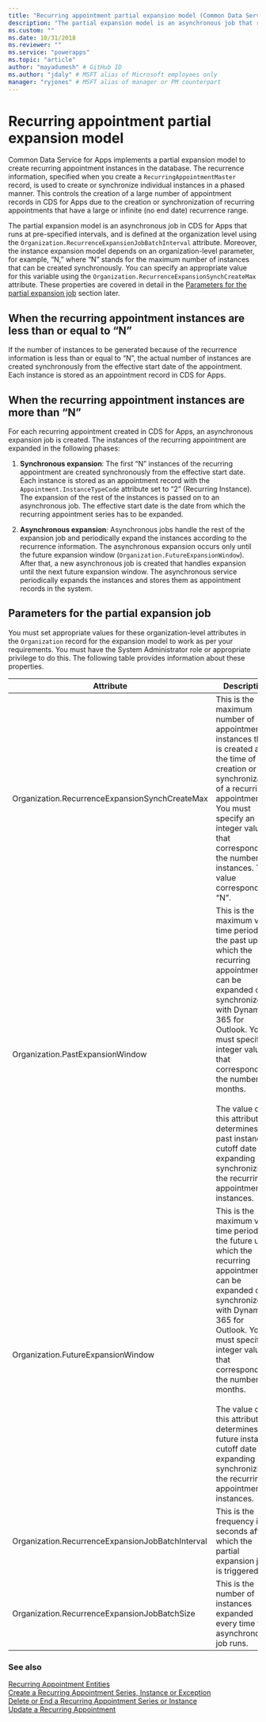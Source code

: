 ```yaml
---
title: "Recurring appointment partial expansion model (Common Data Service for Apps) | Microsoft Docs" # Intent and product brand in a unique string of 43-59 chars including spaces
description: "The partial expansion model is an asynchronous job that runs at pre-specified intervals, defined at the organization level, and used to create recurring appointment instances." # 115-145 characters including spaces. This abstract displays in the search result.
ms.custom: ""
ms.date: 10/31/2018
ms.reviewer: ""
ms.service: "powerapps"
ms.topic: "article"
author: "mayadumesh" # GitHub ID
ms.author: "jdaly" # MSFT alias of Microsoft employees only
manager: "ryjones" # MSFT alias of manager or PM counterpart
---
```

# Recurring appointment partial expansion model

Common Data Service for Apps implements a partial expansion model to create recurring appointment instances in the database. The recurrence information, specified when you create a `RecurringAppointmentMaster` record, is used to create or synchronize individual instances in a phased manner. This controls the creation of a large number of appointment records in CDS for Apps due to the creation or synchronization of recurring appointments that have a large or infinite (no end date) recurrence range.  

 The partial expansion model is an asynchronous job in CDS for Apps that runs at pre-specified intervals, and is defined at the organization level using the `Organization.RecurrenceExpansionJobBatchInterval` attribute. Moreover, the instance expansion model depends on an organization-level parameter, for example, “N,” where “N” stands for the maximum number of instances that can be created synchronously. You can specify an appropriate value for this variable using the `Organization.RecurrenceExpansionSynchCreateMax` attribute. These properties are covered in detail in the [Parameters for the partial expansion job](#Parameter) section later.  

<a name="Scenario1"></a>   
## When the recurring appointment instances are less than or equal to “N”  
 If the number of instances to be generated because of the recurrence information is less than or equal to “N”, the actual number of instances are created synchronously from the effective start date of the appointment. Each instance is stored as an appointment record in CDS for Apps.  

<a name="Scenario2"></a>   

## When the recurring appointment instances are more than “N”  
 For each recurring appointment created in CDS for Apps, an asynchronous expansion job is created. The instances of the recurring appointment are expanded in the following phases:  

1. **Synchronous expansion**: The first “N” instances of the recurring appointment are created synchronously from the effective start date. Each instance is stored as an appointment record with the `Appointment.InstanceTypeCode` attribute set to “2” (Recurring Instance). The expansion of the rest of the instances is passed on to an asynchronous job. The effective start date is the date from which the recurring appointment series has to be expanded.  

2. **Asynchronous expansion**: Asynchronous jobs handle the rest of the expansion job and periodically expand the instances according to the recurrence information. The asynchronous expansion occurs only until the future expansion window (`Organization.FutureExpansionWindow`). After that, a new asynchronous job is created that handles expansion until the next future expansion window. The asynchronous service periodically expands the instances and stores them as appointment records in the system.  

<a name="Parameter"></a>   
## Parameters for the partial expansion job  
 You must set appropriate values for these organization-level attributes in the `Organization` record for the expansion model to work as per your requirements. You must have the System Administrator role or appropriate privilege to do this. The following table provides information about these properties.  


|                    Attribute                     |                                                                                                                                                                                                                    Description                                                                                                                                                                                                                    |
|--------------------------------------------------|---------------------------------------------------------------------------------------------------------------------------------------------------------------------------------------------------------------------------------------------------------------------------------------------------------------------------------------------------------------------------------------------------------------------------------------------------|
|  Organization.RecurrenceExpansionSynchCreateMax  |                                                                                             This is the maximum number of appointment instances that is created at the time of creation or synchronization of a recurring appointment. You must specify an integer value that corresponds to the number of instances. This value corresponds to “N”.                                                                                              |
|         Organization.PastExpansionWindow         |    This is the maximum valid time period in the past up to which the recurring appointments can be expanded or synchronized with Dynamics 365 for Outlook. You must specify an integer value that corresponds to the number of months.<br /><br /> The value of this attribute determines the past instance cutoff date for expanding or synchronizing the recurring appointment instances.    |
|        Organization.FutureExpansionWindow        | This is the maximum valid time period in the future up to which the recurring appointments can be expanded or synchronized with Dynamics 365 for Outlook. You must specify an integer value that corresponds to the number of months.<br /><br /> The value of this attribute determines the future instance cutoff date for expanding or synchronizing the recurring appointment instances. |
| Organization.RecurrenceExpansionJobBatchInterval |                                                                                                                                                                               This is the frequency in seconds after which the partial expansion job is triggered.                                                                                                                                                                                |
|   Organization.RecurrenceExpansionJobBatchSize   |                                                                                                                                                                                  This is the number of instances expanded every time the asynchronous job runs.                                                                                                                                                                                   |

### See also  
 [Recurring Appointment Entities](/dynamics365/customer-engagement/developer/recurring-appointment-entities)   
 [Create a Recurring Appointment Series, Instance or Exception](create-recurring-appointment-series-instance-exception.md)   
 [Delete or End a Recurring Appointment Series or Instance](/dynamics365/customer-engagement/developer/delete-or-end-a-recurring-appointment-series-or-instance)   
 [Update a Recurring Appointment](update-recurring-appointment.md)

